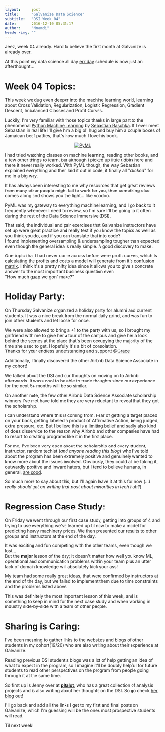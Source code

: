 ```yaml
---
layout:     post
title:      "Galvanize Data Science"
subtitle:   "DSI Week 04"
date:       2016-12-10 05:35:17
author:     "Nnamdi"
header-img: ""
---
```


Jeez, week 04 already. Hard to believe the first month at Galvanize is already over. 

At this point my data science all day [err'day](http://www.urbandictionary.com/define.php?term=Errday&defid=3252939) schedule is now just an afterthought...

# Week 04 Topics:
This week we dug even deeper into the machine learning world, learning about Cross Validation, Regularization, Logistic Regression, Gradient Descent, Imbalanced Classes and Profit Curves.

Luckily, I'm very familiar with those topics thanks in large part to the phenomenal [Python Machine Learning](https://www.packtpub.com/big-data-and-business-intelligence/python-machine-learning) by [Sebastian Raschka](https://twitter.com/rasbt). If I ever meet Sebastian in real life I'll give him a big ol' hug and buy him a couple boxes of Jamaican beef patties, that's how much I love his book.

<p align="center"><a href="https://www.packtpub.com/big-data-and-business-intelligence/python-machine-learning">
<img src="https://d255esdrn735hr.cloudfront.net/sites/default/files/imagecache/ppv4_main_book_cover/9781783555130.png" alt="PyML">
</a></p>

I had tried watching classes on machine learning, reading other books, and a few other things to learn, but although I picked up little tidbits here and there it never really worked. With PyML though, the way Sebastian explained everything and then laid it out in code, it finally all "*clicked*" for me in a big way.

It has always been interesting to me why resources that get great reviews from many other people might fail to work for you, then something else comes along and shows you the light... like voodoo.

PyML was my gateway to everything machine learning, and I go back to it frequently whenever I need to review, so I'm sure I'll be going to it often during the rest of the Data Science Immersive (DSI).

That said, the individual and pair exercises that Galvanize instructors have set up were great practice and really test if you know the topics as well as you think you do, and if you can translate that into code? 
<br>I found implementing oversampling & undersampling tougher than expected even though the general idea is really simple. A good discovery to make.

One topic that I had never come across before were profit curves, which is calculating the profits and costs a model will generate from it's [confusion matrix](https://en.wikipedia.org/wiki/Confusion_matrix). I think it's a pretty nifty idea since it allows you to give a concrete answer to the most important business question ever: 
<br>"How much [guap](http://www.urbandictionary.com/define.php?term=Guap) we gon' make?"

# Holiday Party:
On Thursday Galvanize organized a holiday party for alumni and current students. It was a nice break from the normal daily grind, and was fun to join other students and let loose for once.

We were also allowed to bring a +1 to the party with us, so I brought my girlfriend with me to give her a tour of the campus and give her a look behind the scenes at the place that's been occupying the majority of the time she used to get. Hopefully it's a bit of consolation. 
<br>Thanks for your endless understanding and support! [@Grace](https://www.facebook.com/grace.wei.7547)

Additionally, I finally discovered the other Airbnb Data Science Associate in my cohort!

We talked about the DSI and our thoughts on moving on to Airbnb afterwards. It wass cool to be able to trade thoughts since our experience for the next 5+ months will be so similar.

On another note, the few other Airbnb Data Science Associate scholarship winners I've met have told me they are very reluctant to reveal that they got the scholarship.

I can understand where this is coming from. Fear of getting a target placed on your back, getting labeled a product of Affirmative Action, being judged, extra pressure, etc. But I believe this is a [limiting belief](http://changingminds.org/explanations/belief/limiting_beliefs.htm) and sadly also kind of does disservice to the reason why Airbnb and other companies have had to resort to creating programs like it in the first place.

For me, I've been very open about the scholarship and every student, instructor, random techist (*and anyone reading this blog*) who I've told about the program has been extremely positive and genuinely wanted to know more about the issues involved. Obviously, they could all be faking it, outwardly positive and inward haters, but I tend to believe humans, in general, [are good](https://www.scientificamerican.com/article/scientists-probe-human-nature-and-discover-we-are-good-after-all/).

So much more to say about this, but I'll again leave it at this for now (*...I really should get on writing that post about minorities in tech huh?*)

# Regression Case Study:
On Friday we went through our first case study, getting into groups of 4 and trying to use everything we've learned up til now to make a model for predicting heavy machinery prices. We then presented our results to other groups and instructors at the end of the day.

It was exciting and fun competing with the other teams, even though we lost...
<br>But the **major** lesson of the day; it doesn't matter how well you know ML, operational and communication problems within your team plus an utter lack of domain knowledge will absolutely kick your ass!

My team had some really great ideas, that were confirmed by instructors at the end of the day, but we failed to implement them due to time constraints and the problems listed above.

This was definitely the most important lesson of this week, and is something to keep in mind for the next case study and when working in industry side-by-side with a team of other people.

# Sharing is Caring:
I've been meaning to gather links to the websites and blogs of other students in my cohort(19/20) who are also writing about their experience at Galvanize.

Reading previous DSI student's blogs was a lot of help getting an idea of what to expect in the program, so I imagine it'll be doubly helpful for future students to read other perspectives on the program from people going through it at the same time.

So first up is Jenny over at [**pltalot**](http://pltalot.com), who has a great collection of analysis projects and is also writing about her thoughts on the DSI. So go check [her blog](http://pltalot.com) out!

I'll go back and add all the links I get to my first and final posts on Galvanize, which I'm guessing will be the ones most prospective students will read.

Til next week!
